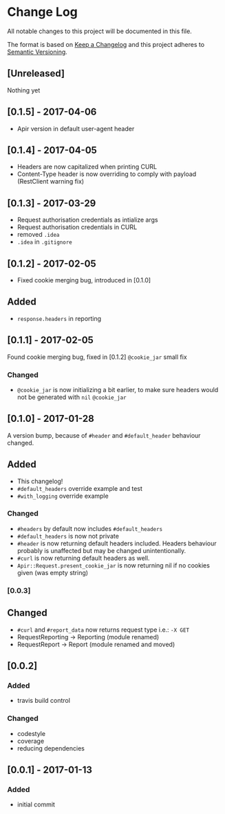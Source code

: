 # Change Log
All notable changes to this project will be documented in this file.

The format is based on [Keep a Changelog](http://keepachangelog.com/)
and this project adheres to [Semantic Versioning](http://semver.org/).

## [Unreleased]
Nothing yet

## [0.1.5] - 2017-04-06
- Apir version in default user-agent header

## [0.1.4] - 2017-04-05
- Headers are now capitalized when printing CURL
- Content-Type header is now overriding to comply with payload (RestClient warning fix)

## [0.1.3] - 2017-03-29
- Request authorisation credentials as intialize args
- Request authorisation credentials in CURL
- removed `.idea`
- `.idea` in `.gitignore`

## [0.1.2] - 2017-02-05
- Fixed cookie merging bug, introduced in [0.1.0]

## Added
- `response.headers` in reporting

## [0.1.1] - 2017-02-05
Found cookie merging bug, fixed in [0.1.2]
`@cookie_jar` small fix

### Changed
- `@cookie_jar` is now initializing a bit earlier, to make sure headers would not
be generated with `nil` `@cookie_jar`

## [0.1.0] - 2017-01-28
A version bump, because of `#header` and `#default_header` behaviour changed.

## Added
- This changelog!
- `#default_headers` override example and test
- `#with_logging` override example

### Changed
- `#headers` by default now includes `#default_headers`
- `#default_headers` is now not private
- `#header` is now returning default headers included.
Headers behaviour probably is unaffected but may be changed unintentionally.
- `#curl` is now returning default headers as well.
- `Apir::Request.present_cookie_jar` is now returning nil if no cookies given (was empty string)

### [0.0.3]
## Changed
- `#curl` and `#report_data` now returns request type i.e.: `-X GET`
- RequestReporting -> Reporting (module renamed)
- RequestReport -> Report (module renamed and moved)

## [0.0.2]
### Added
- travis build control

### Changed
- codestyle
- coverage
- reducing dependencies

## [0.0.1] - 2017-01-13
### Added
 - initial commit
